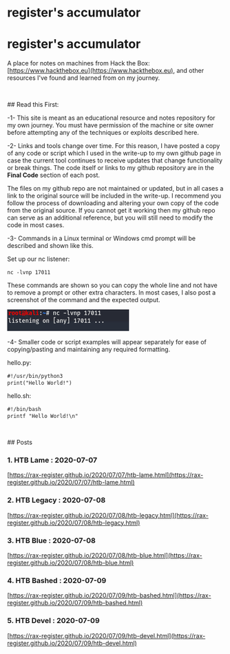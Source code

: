 # register's accumulator

# register's accumulator

A place for notes on machines from Hack the Box: [https://www.hackthebox.eu](https://www.hackthebox.eu), and other resources I've found and learned from on my journey. 

<p>&nbsp;</p>
## Read this First:

-1- This site is meant as an educational resource and notes repository for my own journey. You must have permission of the machine or site owner before attempting any of the techniques or exploits described here.

-2- Links and tools change over time. For this reason, I have posted a copy of any code or script which I used in the write-up to my own github page in case the current tool continues to receive updates that change functionality or break things. The code itself or links to my github repository are in the **Final Code** section of each post. 

The files on my github repo are not maintained or updated, but in all cases a link to the original source will be included in the write-up. I recommend you follow the process of downloading and altering your own copy of the code from the original source. If you cannot get it working then my github repo can serve as an additional reference, but you will still need to modify the code in most cases.

-3- Commands in a Linux terminal or Windows cmd prompt will be described and shown like this.

Set up our nc listener:

    nc -lvnp 17011

These commands are shown so you can copy the whole line and not have to remove a prompt or other extra characters. In most cases, I also post a screenshot of the command and the expected output.

![](images/nc_listen.png "listener setup")

-4- Smaller code or script examples will appear separately for ease of copying/pasting and maintaining any required formatting.

hello.py:

    #!/usr/bin/python3
    print("Hello World!")

hello.sh:

    #!/bin/bash
    printf "Hello World!\n"

<p>&nbsp;</p>
## Posts

### 1. HTB Lame : 2020-07-07 
[https://rax-register.github.io/2020/07/07/htb-lame.html](https://rax-register.github.io/2020/07/07/htb-lame.html)

### 2. HTB Legacy : 2020-07-08
[https://rax-register.github.io/2020/07/08/htb-legacy.html](https://rax-register.github.io/2020/07/08/htb-legacy.html)

### 3. HTB Blue : 2020-07-08
[https://rax-register.github.io/2020/07/08/htb-blue.html](https://rax-register.github.io/2020/07/08/htb-blue.html)

### 4. HTB Bashed : 2020-07-09
[https://rax-register.github.io/2020/07/09/htb-bashed.html](https://rax-register.github.io/2020/07/09/htb-bashed.html)

### 5. HTB Devel : 2020-07-09
[https://rax-register.github.io/2020/07/09/htb-devel.html](https://rax-register.github.io/2020/07/09/htb-devel.html)
